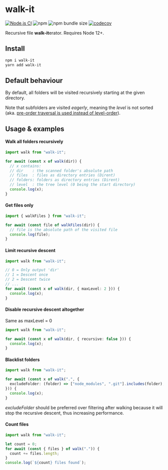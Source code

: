 # walk-it

[![Node.js CI](https://github.com/marvin-j97/walk-it/actions/workflows/node.js.yml/badge.svg)](https://github.com/marvin-j97/walk-it/actions/workflows/node.js.yml)
![npm](https://img.shields.io/npm/v/walk-it)
![npm bundle size](https://img.shields.io/bundlephobia/minzip/walk-it)
[![codecov](https://codecov.io/gh/marvin-j97/walk-it/branch/main/graph/badge.svg?token=ExVQZnlhqk)](https://codecov.io/gh/marvin-j97/walk-it)

Recursive file **walk-it**erator. Requires Node 12+.

## Install

```bash
npm i walk-it
yarn add walk-it
```

## Default behaviour

By default, all folders will be visited recursively starting at the given directory.

Note that subfolders are visited _eagerly_, meaning the _level_ is not sorted (aka. [pre-order traversal is used instead of level-order](https://en.wikipedia.org/wiki/Tree_traversal)).

## Usage & examples

#### Walk all folders recursively

```typescript
import walk from "walk-it";

for await (const x of walk(dir)) {
  // x contains:
  // dir    : the scanned folder's absolute path
  // files  : files as directory entries (Dirent)
  // folders: folders as directory entries (Dirent)
  // level  : the tree level (0 being the start directory)
  console.log(x);
}
```

#### Get files only

```typescript
import { walkFiles } from "walk-it";

for await (const file of walkFiles(dir)) {
  // file is the absolute path of the visited file
  console.log(file);
}
```

#### Limit recursive descent

```typescript
import walk from "walk-it";

// 0 = Only output 'dir'
// 1 = Descent once
// 2 = Descent twice
// ...
for await (const x of walk(dir, { maxLevel: 2 })) {
  console.log(x);
}
```

#### Disable recursive descent altogether

Same as maxLevel = 0

```typescript
import walk from "walk-it";

for await (const x of walk(dir, { recursive: false })) {
  console.log(x);
}
```

#### Blacklist folders

```typescript
import walk from "walk-it";

for await (const x of walk(".", {
  excludeFolder: (folder) => ["node_modules", ".git"].includes(folder),
})) {
  console.log(x);
}
```

_excludeFolder_ should be preferred over filtering after walking because it will stop the recursive descent, thus increasing performance.

#### Count files

```typescript
import walk from "walk-it";

let count = 0;
for await (const { files } of walk(".")) {
  count += files.length;
}
console.log(`${count} files found`);
```
